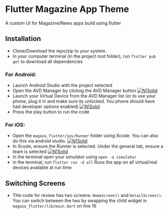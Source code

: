 # Flutter Magazine App Theme

A custom UI for Magazine/News apps build using flutter

## Installation

- Clone/Download the repo/zip to your system.
- In your computer terminal (in the project root folder), run `flutter pub get` to download all dependencies

### For Android:
- Launch Android Studio with the project selected
- Open the AVD Manager by clickng the AVD Manager button
[![N|Solid](https://audacitus.com/furniture/1-AndroidStudio.png)](#)
- Launch your Virtual Device from the AVD Manager list (or to use your phone, plug it in and make sure its unlocked. You phone should have had developer options enabled)
[![N|Solid](https://audacitus.com/furniture/2-AVDManager.png)](#)
- Press the play button to run the code

### For iOS:
- Open the `magaza_flutter/ios/Runner` folder using Xcode. You can also do this via android studio.
[![N|Solid](https://audacitus.com/furniture/3-OpenInXcode.png)](#)
- In Xcode, ensure the Runner is selected. Under the general tab, ensure a team is selected
[![N|Solid](https://audacitus.com/furniture/4-XCode-Team.png)](#)
- In the terminal open your simulator using `open -a simulator`
- in the terminal, run `flutter run -d all` Runs the app on all virtual/real devices available at run time


## Switching Screens
- THe code for review has two screens: `HomeScreen()` and `DetailScreen()`. You can swtich between the two by swapping the child widget in `magaza_flutter/lib/main.dart` on line 16
